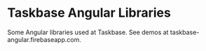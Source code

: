 # Taskbase Angular Libraries

Some Angular libraries used at Taskbase. See demos at taskbase-angular.firebaseapp.com.
